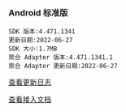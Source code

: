 ### Android 标准版

```
SDK 版本:4.471.1341
更新日期:2022-06-27
SDK 大小:1.7MB
聚合 Adapter 版本:4.471.1341.1
聚合 Adapter 更新日期:2022-06-27
```

[查看更新日志](https://developers.adnet.qq.com/doc/android/union/union_version)

[查看接入文档](https://developers.adnet.qq.com/doc/android/access_doc)
